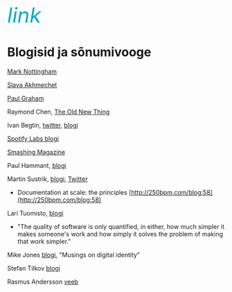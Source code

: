 <div style='display: inline-block;'><i class="material-icons ikoon" style='color: #00acc1; font-size: 48px;'>link</i></div>

# Blogisid ja sõnumivooge

[Mark Nottingham](https://www.mnot.net/blog/)

[Slava Akhmechet](http://www.defmacro.org/)

[Paul Graham](http://www.paulgraham.com/)

Raymond Chen, [The Old New Thing](http://blogs.msdn.com/b/oldnewthing/)

Ivan Begtin, [twitter](https://twitter.com/ibegtin), [blogi](http://ivan.begtin.name/)

[Spotify Labs blogi](https://labs.spotify.com/)

[Smashing Magazine](http://www.smashingmagazine.com/)

Paul Hammant, [blogi](http://paulhammant.com/)

Martin Sustrik, [blogi](http://250bpm.com), [Twitter](https://twitter.com/sustrik)
- Documentation at scale: the principles [http://250bpm.com/blog:58](http://250bpm.com/blog:58) 

Lari Tuomisto, [blogi](http://www.tuomistolari.net/about/)
- "The quality of software is only quantified, in either, how much simpler it makes someone's work and how simply it solves the problem of making that work simpler."

Mike Jones [blogi](http://self-issued.info/), "Musings on digital identity" 

Stefan Tilkov [blogi](https://www.innoq.com/blog/st/archives/)

Rasmus Andersson [veeb](http://rsms.me/)